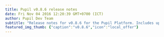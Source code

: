 ```yaml
--- 
title: Pupil v0.8.6 release notes
date: Fri Nov 04 2016 12:20:39 GMT+0700 (ICT) 
author: Pupil Dev Team 
subtitle: "Release notes for v0.8.6 for the Pupil Platform. Includes updates for improved the surface tracker performance and interface, UI improvements and more..." 
featured_img_thumb: {"caption":"v0.8.6","icon":"local_offer"} 
---
```


<script src="//cdn.rawgit.com/showdownjs/showdown/1.3.0/dist/showdown.min.js"></script>
<script type="text/javascript">
document.addEventListener("DOMContentLoaded", function(event) { 
	$(document).ready(function() {
		$.ajax({
			type: 'GET',
			url: "https://api.github.com/repos/pupil-labs/pupil/releases/tags/v0.8.6",
			dataType: "jsonp",
			success: function(data, textStatus,jaXHR){
				var converter = new showdown.Converter();
				var text = data.data.body;
				var html = converter.makeHtml(text);
				html += '<a href="https://github.com/pupil-labs/pupil/releases/tag/v0.8.6">Download v0.8.6</a>'  
				$('section[class~="content"]').html(html);
			}
		});
	});
});
</script>